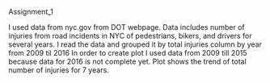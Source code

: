 
Assignment_1

I used data from nyc.gov from DOT webpage. 
Data includes number of injuries from road incidents in NYC of pedestrians, bikers, and drivers for several years. 
I read the data and grouped it by total injuries column by year from 2009 til 2016
In order to create plot I used data from 2009 till 2015 because data for 2016 is not complete yet. 
Plot shows the trend of total number of injuries for 7 years.  
